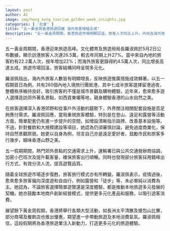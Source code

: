 ```yaml
---
layout: post
author: AI
image: img/hong_kong_tourism_golden_week_insights.jpg
categories: [ '社會' ]
title: "五一黃金周香港旅遊回暖 海外旅客增幅五成"
description: "五一黃金周期間，香港旅遊市場明顯回溫，旅客人次同比上升，內地及海外旅客皆創新高。郊野戶外成新熱點，運輸配套提升，當局著眼平衡旅遊發展與自然保育。本地商戶積極創新迎客，節慶活動及優惠推動消費，為香港旅遊業帶來新機遇。"
---
```

五一黃金周期間，香港迎來旅遊高峰。文化體育及旅遊局局長羅淑佩於5月2日公布數據，顯示訪港旅客人次達26.5萬，較去年同期上升27%。當中來自內地的旅客約有22.2萬人次，按年增加22%；而海外旅客更錄得約4.5萬人次，同比增長高達五成。旅遊市場回溫，旅客結構同時呈現多元化。

羅淑佩指出，海內外旅客人數皆有明顯增長，反映旅遊推廣措施成效顯著。以五一假期首日為例，共有260個內地入境旅行團抵港，其中七成半旅客選擇留港過夜，整體秩序維持良好。吸引旅客的不僅是城市景觀及購物體驗，近年來，愈來愈多遊人選擇造訪郊外著名景點，如西貢東壩等地，親身體驗香港的山水自然之美。

在旅客選擇深入香港郊野和從事戶外活動的趨勢下，外界關注相關配套設施是否足夠應付需求。羅淑佩回應，當局重視旅客體驗，特別是在登山、遠足和露營等活動方面，簡單配套仍有進一步提升的空間，如增設清晰指示路牌、改善基本設施等。不過，針對餐飲和大規模建設等項目，她認為仍須審慎討論，避免過度商業化，保持自然景觀原貌。她更以自身為例，坦言自己亦是遠足愛好者，鼓勵市民和旅客多行幾步，細味香港山野之美。

五一假期期間，熱門郊外景點的交通需求上升，運輸署已與公共交通營辦商協調，加密小巴班次及提升載客量，確保旅客出行順暢。同時也發現部分旅客採用錯峰出行方式，有效分流人流，提高遊覽品質。

隨着全球旅遊市場逐步復甦，旅客旅行模式亦有所轉變。羅淑佩表示，疫情過後，愈來愈多旅客偏向深度遊和自由行，例如露營和「徒步」等，未必單純以消費為主。她認為，不論旅客選擇簡單遊覽還是深度體驗，都是推動本地旅遊多元發展的契機。她亦鼓勵本地商戶創新經營模式，提供更多元化產品和服務，以吸引遊客消費。

展望餘下黃金周假期，香港將舉行各類大型活動，如長洲太平清醮及搶包山比賽，部分商場及餐飲店也推出優惠，期望進一步帶動旅遊及本地消費氣氛。羅淑佩相信，這段假期將為香港旅遊業注入新動力，打造更多元化的旅遊體驗。